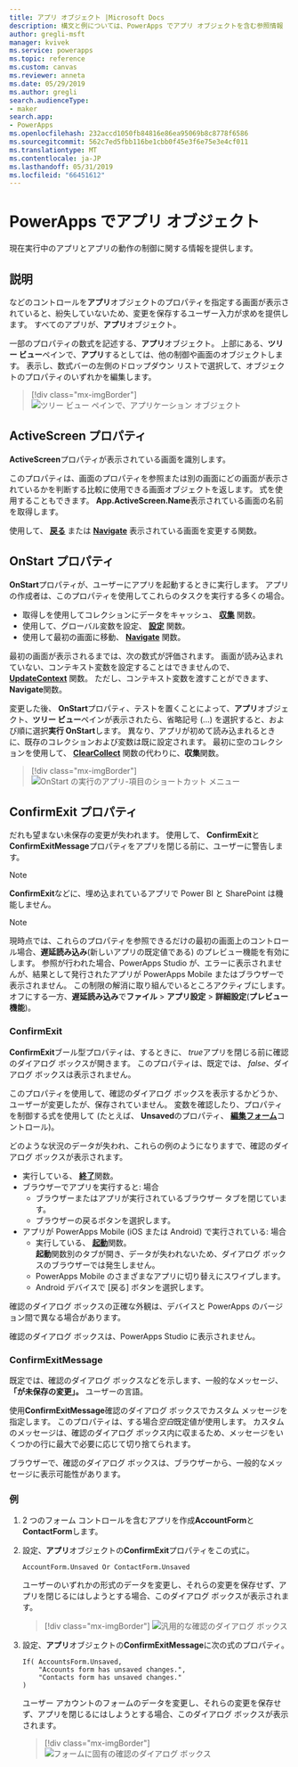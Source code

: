 ```yaml
---
title: アプリ オブジェクト |Microsoft Docs
description: 構文と例については、PowerApps でアプリ オブジェクトを含む参照情報
author: gregli-msft
manager: kvivek
ms.service: powerapps
ms.topic: reference
ms.custom: canvas
ms.reviewer: anneta
ms.date: 05/29/2019
ms.author: gregli
search.audienceType:
- maker
search.app:
- PowerApps
ms.openlocfilehash: 232accd1050fb84816e86ea95069b8c8778f6586
ms.sourcegitcommit: 562c7ed5fbb116be1cbb0f45e3f6e75e3e4cf011
ms.translationtype: MT
ms.contentlocale: ja-JP
ms.lasthandoff: 05/31/2019
ms.locfileid: "66451612"
---
```

# <a name="app-object-in-powerapps"></a>PowerApps でアプリ オブジェクト

現在実行中のアプリとアプリの動作の制御に関する情報を提供します。

## <a name="description"></a>説明

などのコントロールを**アプリ**オブジェクトのプロパティを指定する画面が表示されていると、紛失していないため、変更を保存するユーザー入力が求めを提供します。 すべてのアプリが、**アプリ**オブジェクト。

一部のプロパティの数式を記述する、**アプリ**オブジェクト。 上部にある、**ツリー ビュー**ペインで、**アプリ**するとしては、他の制御や画面のオブジェクトします。 表示し、数式バーの左側のドロップダウン リストで選択して、オブジェクトのプロパティのいずれかを編集します。

> [!div class="mx-imgBorder"]
> ![ツリー ビュー ペインで、アプリケーション オブジェクト](media/object-app/appobject.png)

## <a name="activescreen-property"></a>ActiveScreen プロパティ

**ActiveScreen**プロパティが表示されている画面を識別します。

このプロパティは、画面のプロパティを参照または別の画面にどの画面が表示されているかを判断する比較に使用できる画面オブジェクトを返します。 式を使用することもできます。 **App.ActiveScreen.Name**表示されている画面の名前を取得します。

使用して、 **[戻る](function-navigate.md)** または **[Navigate](function-navigate.md)** 表示されている画面を変更する関数。

## <a name="onstart-property"></a>OnStart プロパティ

**OnStart**プロパティが、ユーザーにアプリを起動するときに実行します。 アプリの作成者は、このプロパティを使用してこれらのタスクを実行する多くの場合。

- 取得しを使用してコレクションにデータをキャッシュ、 **[収集](function-clear-collect-clearcollect.md)** 関数。
- 使用して、グローバル変数を設定、 **[設定](function-set.md)** 関数。
- 使用して最初の画面に移動、 **[Navigate](function-navigate.md)** 関数。

最初の画面が表示されるまでは、次の数式が評価されます。 画面が読み込まれていない、コンテキスト変数を設定することはできませんので、 **[UpdateContext](function-updatecontext.md)** 関数。 ただし、コンテキスト変数を渡すことができます、 **Navigate**関数。

変更した後、 **OnStart**プロパティ、テストを置くことによって、**アプリ**オブジェクト、**ツリー ビュー**ペインが表示されたら、省略記号 (...) を選択すると、および順に選択**実行 OnStart**します。 異なり、アプリが初めて読み込まれるときに、既存のコレクションおよび変数は既に設定されます。 最初に空のコレクションを使用して、 **[ClearCollect](function-clear-collect-clearcollect.md)** 関数の代わりに、**収集**関数。

> [!div class="mx-imgBorder"]
> ![OnStart の実行のアプリ-項目のショートカット メニュー](media/object-app/appobject-runonstart.png)

## <a name="confirmexit-properties"></a>ConfirmExit プロパティ

だれも望まない未保存の変更が失われます。 使用して、 **ConfirmExit**と**ConfirmExitMessage**プロパティをアプリを閉じる前に、ユーザーに警告します。

> [!NOTE]
> **ConfirmExit**などに、埋め込まれているアプリで Power BI と SharePoint は機能しません。

> [!NOTE]
> 現時点では、これらのプロパティを参照できるだけの最初の画面上のコントロール場合、**遅延読み込み**(新しいアプリの既定値である) のプレビュー機能を有効にします。 参照が行われた場合、PowerApps Studio が、エラーに表示されませんが、結果として発行されたアプリが PowerApps Mobile またはブラウザーで表示されません。 この制限の解消に取り組んでいるところアクティブにします。 オフにする一方、**遅延読み込み**で**ファイル** > **アプリ設定** > **詳細設定**(**プレビュー機能**)。

### <a name="confirmexit"></a>ConfirmExit

**ConfirmExit**ブール型プロパティは、するときに、 *true*アプリを閉じる前に確認のダイアログ ボックスが開きます。 このプロパティは、既定では、 *false*、ダイアログ ボックスは表示されません。

このプロパティを使用して、確認のダイアログ ボックスを表示するかどうか、ユーザーが変更したが、保存されていません。 変数を確認したり、プロパティを制御する式を使用して (たとえば、 **Unsaved**のプロパティ、 [**編集フォーム**](../controls/control-form-detail.md)コントロール)。

どのような状況のデータが失われ、これらの例のようになりますで、確認のダイアログ ボックスが表示されます。

- 実行している、 [**終了**](function-exit.md)関数。
- ブラウザーでアプリを実行すると: 場合
  - ブラウザーまたはアプリが実行されているブラウザー タブを閉じています。
  - ブラウザーの戻るボタンを選択します。
- アプリが PowerApps Mobile (iOS または Android) で実行されている: 場合
  - 実行している、 [**起動**](function-param.md)関数。<br>**起動**関数別のタブが開き、データが失われないため、ダイアログ ボックスのブラウザーでは発生しません。
  - PowerApps Mobile のさまざまなアプリに切り替えにスワイプします。
  - Android デバイスで [戻る] ボタンを選択します。

確認のダイアログ ボックスの正確な外観は、デバイスと PowerApps のバージョン間で異なる場合があります。

確認のダイアログ ボックスは、PowerApps Studio に表示されません。

### <a name="confirmexitmessage"></a>ConfirmExitMessage

既定では、確認のダイアログ ボックスなどを示します、一般的なメッセージ、 **「が未保存の変更」。** ユーザーの言語。

使用**ConfirmExitMessage**確認のダイアログ ボックスでカスタム メッセージを指定します。 このプロパティは、する場合*空白*既定値が使用します。 カスタムのメッセージは、確認のダイアログ ボックス内に収まるため、メッセージをいくつかの行に最大で必要に応じて切り捨てられます。

ブラウザーで、確認のダイアログ ボックスは、ブラウザーから、一般的なメッセージに表示可能性があります。

### <a name="example"></a>例

1. 2 つのフォーム コントロールを含むアプリを作成**AccountForm**と**ContactForm**します。

1. 設定、**アプリ**オブジェクトの**ConfirmExit**プロパティをこの式に。

    ```powerapps-dot
    AccountForm.Unsaved Or ContactForm.Unsaved
    ```

    ユーザーのいずれかの形式のデータを変更し、それらの変更を保存せず、アプリを閉じるにはしようとする場合、このダイアログ ボックスが表示されます。

    > [!div class="mx-imgBorder"]
    > ![汎用的な確認のダイアログ ボックス](media/object-app/confirm-native.png)

1. 設定、**アプリ**オブジェクトの**ConfirmExitMessage**に次の式のプロパティ。

    ```powerapps-dot
    If( AccountsForm.Unsaved,
        "Accounts form has unsaved changes.",
        "Contacts form has unsaved changes."
    )
    ```

    ユーザー アカウントのフォームのデータを変更し、それらの変更を保存せず、アプリを閉じるにはしようとする場合、このダイアログ ボックスが表示されます。

    > [!div class="mx-imgBorder"]
    > ![フォームに固有の確認のダイアログ ボックス](media/object-app/confirm-native-custom.png)
